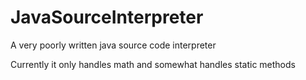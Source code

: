 # JavaSourceInterpreter

A very poorly written java source code interpreter

Currently it only handles math and somewhat handles static methods
